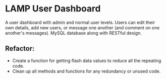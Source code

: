 # LAMP User Dashboard
A user dashboard with admin and normal user levels. Users can edit their own details, add new users, or message one another (and comment on one another's messages). MySQL database along with RESTful design.


## Refactor:
+ Create a function for getting flash data values to reduce all the repeating code.
+ Clean up all methods and functions for any redundancy or unused code.